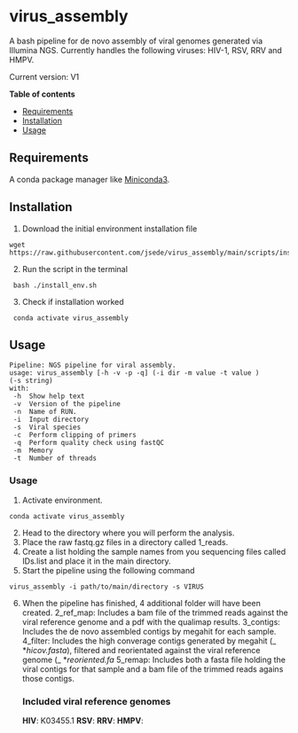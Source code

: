 # virus_assembly

A bash pipeline for de novo assembly of viral genomes generated via Illumina NGS. Currently handles the following viruses: HIV-1, RSV, RRV and HMPV.

Current version: V1

**Table of contents**
- [Requirements](#requirements)
- [Installation](#installation)
- [Usage](#usage)

## Requirements
A conda package manager like [Miniconda3](https://docs.conda.io/en/latest/miniconda.html).

## Installation

1.  Download the initial environment installation file 
   ```
   wget https://raw.githubusercontent.com/jsede/virus_assembly/main/scripts/install_env.sh
   ```
2. Run the script in the terminal 
  ```
   bash ./install_env.sh
   ```
3. Check if installation worked
  ```
   conda activate virus_assembly
  ```
 ## Usage
   ```
 Pipeline: NGS pipeline for viral assembly.
usage: virus_assembly [-h -v -p -q] (-i dir -m value -t value )
(-s string) 
with:
    -h  Show help text
    -v  Version of the pipeline
    -n  Name of RUN.
    -i  Input directory
    -s  Viral species
    -c  Perform clipping of primers
    -q  Perform quality check using fastQC
    -m  Memory
    -t  Number of threads
   ```
 ### Usage
 1. Activate environment.
 
   ```
   conda activate virus_assembly
  ```
 2. Head to the directory where you will perform the analysis.
 3. Place the raw fastq.gz files in a directory called 1_reads.  
 4. Create a list holding the sample names from you sequencing files called IDs.list and place it in the main directory.
 5. Start the pipeline using the following command
   ```
   virus_assembly -i path/to/main/directory -s VIRUS 
  ```
6. When the pipeline has finished, 4 additional folder will have been created.
       2_ref_map: Includes a bam file of the trimmed reads against the viral reference genome and a pdf with the qualimap results.
       3_contigs: Includes the de novo assembled contigs by megahit for each sample.
       4_filter: Includes the high converage contigs generated by megahit (_ *_hicov.fasta_), filtered and reorientated against the viral reference genome (_ *_reoriented.fa_
       5_remap: Includes both a fasta file holding the viral contigs for that sample and a bam file of the trimmed reads agains those contigs. 
   ### Included viral reference genomes
   **HIV**: K03455.1
   **RSV**:
   **RRV**:
   **HMPV**:

